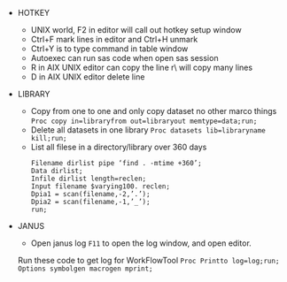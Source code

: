 * HOTKEY
  * UNIX world, F2 in editor will call out hotkey setup window
  * Ctrl+F mark lines in editor and Ctrl+H unmark
  * Ctrl+Y is to type command in table window
  * Autoexec can run sas code when open sas session
  * R in AIX UNIX editor can copy the line r\ will copy many lines
  * D in AIX UNIX editor delete line


* LIBRARY
  * Copy from one to one and only copy dataset no other marco things
    `Proc copy in=libraryfrom out=libraryout memtype=data;run;`
  * Delete all datasets in one library
    `Proc datasets lib=libraryname kill;run;`
  * List all filese in a directory/library over 360 days
    ```
    Filename dirlist pipe ‘find . -mtime +360’;
    Data dirlist;
    Infile dirlist length=reclen;
    Input filename $varying100. reclen;
    Dpia1 = scan(filename,-2,’.’);
    Dpia2 = scan(filename,-1,’_’);
    run;
    ```

* JANUS
  * Open janus log
  `F11` to open the log window, and open editor.

  Run these code to get log for WorkFlowTool
  `Proc Printto log=log;run;`
  `Options symbolgen macrogen mprint;`
